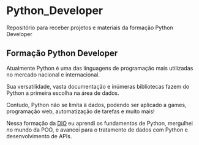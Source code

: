 # Python_Developer

 Repositório para receber projetos e materiais da formação Python Developer

## Formação Python Developer

Atualmente Python é uma das linguagens de programação mais utilizadas no mercado nacional e internacional.

Sua versatilidade, vasta documentação e inúmeras bibliotecas fazem do Python a primeira escolha na área de dados.

Contudo, Python não se limita à dados, podendo ser aplicado a games, programação web, automatização de tarefas e muito mais!

Nessa formação da [DIO](https://web.dio.me/track/formacao-python-developer) eu aprendi os fundamentos de Python, mergulhei no mundo da POO, e avancei para o tratamento de dados com Python e desenvolvimento de APIs.
